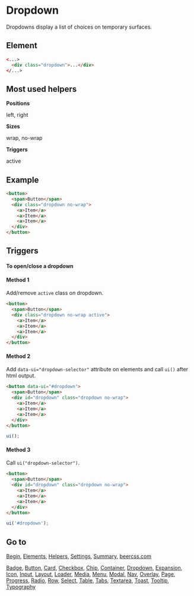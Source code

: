 # Dropdown

Dropdowns display a list of choices on temporary surfaces.

## Element

```html
<...>
  <div class="dropdown">...</div>
</...>
```

## Most used helpers

**Positions**

left, right

**Sizes**

wrap, no-wrap

**Triggers**

active

## Example

```html
<button>
  <span>Button</span>
  <div class="dropdown no-wrap">
    <a>Item</a>
    <a>Item</a>
    <a>Item</a>
  </div>
</button>
```

## Triggers 

#### To open/close a dropdown

#### Method 1

Add/remove `active` class on dropdown.

```html
<button>
  <span>Button</span>
  <div class="dropdown no-wrap active">
    <a>Item</a>
    <a>Item</a>
    <a>Item</a>
  </div>
</button>
```

#### Method 2

Add `data-ui="dropdown-selector"` attribute on elements and call `ui()` after html output.

```html
<button data-ui="#dropdown">
  <span>Button</span>
  <div id="dropdown" class="dropdown no-wrap">
    <a>Item</a>
    <a>Item</a>
    <a>Item</a>
  </div>
</button>
```

```js
ui();
```

#### Method 3

Call `ui("dropdown-selector")`.

```html
<button>
  <span>Button</span>
  <div id="dropdown" class="dropdown no-wrap">
    <a>Item</a>
    <a>Item</a>
    <a>Item</a>
  </div>
</button>
```

```js
ui('#dropdown');
```

## Go to

[Begin](https://github.com/beercss/beercss/blob/main/docs/INDEX.md), [Elements](https://github.com/beercss/beercss/blob/main/docs/ELEMENTS.md), [Helpers](https://github.com/beercss/beercss/blob/main/docs/HELPERS.md), [Settings](https://github.com/beercss/beercss/blob/main/docs/SETTINGS.md), [Summary](https://github.com/beercss/beercss/blob/main/docs/SUMMARY.md), [beercss.com](https://www.beercss.com)

[Badge](https://github.com/beercss/beercss/blob/main/docs/BADGE.md), [Button](https://github.com/beercss/beercss/blob/main/docs/BUTTON.md), [Card](https://github.com/beercss/beercss/blob/main/docs/CARD.md), [Checkbox](https://github.com/beercss/beercss/blob/main/docs/CHECKBOX.md), [Chip](https://github.com/beercss/beercss/blob/main/docs/CHIP.md), [Container](https://github.com/beercss/beercss/blob/main/docs/CONTAINER.md), [Dropdown](https://github.com/beercss/beercss/blob/main/docs/DROPDOWN.md), [Expansion](https://github.com/beercss/beercss/blob/main/docs/EXPANSION.md), [Icon](https://github.com/beercss/beercss/blob/main/docs/ICON.md), [Input](https://github.com/beercss/beercss/blob/main/docs/INPUT.md), [Layout](https://github.com/beercss/beercss/blob/main/docs/LAYOUT.md), [Loader](https://github.com/beercss/beercss/blob/main/docs/LOADER.md), [Media](https://github.com/beercss/beercss/blob/main/docs/MEDIA.md), [Menu](https://github.com/beercss/beercss/blob/main/docs/MENU.md), [Modal](https://github.com/beercss/beercss/blob/main/docs/MODAL.md), [Nav](https://github.com/beercss/beercss/blob/main/docs/NAV.md), [Overlay](https://github.com/beercss/beercss/blob/main/docs/OVERLAY.md), [Page](https://github.com/beercss/beercss/blob/main/docs/PAGE.md), [Progress](https://github.com/beercss/beercss/blob/main/docs/PROGRESS.md), [Radio](https://github.com/beercss/beercss/blob/main/docs/RADIO.md), [Row](https://github.com/beercss/beercss/blob/main/docs/ROW.md), [Select](https://github.com/beercss/beercss/blob/main/docs/SELECT.md), [Table](https://github.com/beercss/beercss/blob/main/docs/TABLE.md), [Tabs](https://github.com/beercss/beercss/blob/main/docs/TABS.md), [Textarea](https://github.com/beercss/beercss/blob/main/docs/TEXTAREA.md), [Toast](https://github.com/beercss/beercss/blob/main/docs/TOAST.md), [Tooltip](https://github.com/beercss/beercss/blob/main/docs/TOOLTIP.md), [Typography](https://github.com/beercss/beercss/blob/main/docs/TYPOGRAPHY.md)